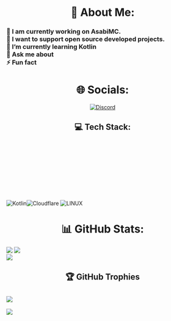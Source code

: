 
 # <h1 align=center> 💫 About Me: </h1>
### <p align-tex=center>🔭 I am currently working on AsabiMC.<br>👯 I want to support open source developed projects.<br>🌱 I’m currently learning Kotlin<br>💬 Ask me about<br>⚡ Fun fact
</p>

# <h1 align=center> 🌐 Socials: </h1>
[<center>![Discord](https://img.shields.io/badge/Discord-%237289DA.svg?logo=discord&logoColor=white)</center>](https://discord.gg/https://discord.gg/2Zd2UQ7mNN) 

## <h2 align=center> 💻 Tech Stack: </h2>



<br><br><br><br><br><br><br><br><br>![Kotlin](https://img.shields.io/badge/kotlin-%230095D5.svg?style=for-the-badge&logo=kotlin&logoColor=white)![Cloudflare](https://img.shields.io/badge/Cloudflare-F38020?style=for-the-badge&logo=Cloudflare&logoColor=white) ![LINUX](https://img.shields.io/badge/Linux-FCC624?style=for-the-badge&logo=linux&logoColor=black)

# <h1 align=center> 📊 GitHub Stats: </h1>
![](https://github-readme-stats.vercel.app/api?username=AxteriaFX&theme=ayu-mirage&hide_border=false&include_all_commits=true&count_private=true)
![](https://github-readme-streak-stats.herokuapp.com/?user=AxteriaFX&theme=ayu-mirage&hide_border=false)<br>
![](https://github-readme-stats.vercel.app/api/top-langs/?username=AxteriaFX&theme=ayu-mirage&hide_border=false&include_all_commits=true&count_private=true&layout=compact)

## <h2 align=center>🏆 GitHub Trophies  </h2>
![](https://github-profile-trophy.vercel.app/?username=AxteriaFX&theme=dracula&no-frame=false&no-bg=false&margin-w=4)
---
[![](https://visitcount.itsvg.in/api?id=AxteriaFX&icon=2&color=11)](https://visitcount.itsvg.in)
